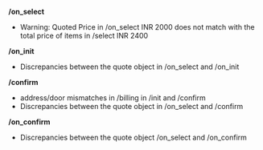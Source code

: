**/on_select**
- Warning: Quoted Price in /on_select INR 2000 does not match with the total price of items in /select INR 2400

**/on_init**
- Discrepancies between the quote object in /on_select and /on_init

**/confirm**
- address/door mismatches in /billing in /init and /confirm
- Discrepancies between the quote object in /on_select and /confirm

**/on_confirm**
- Discrepancies between the quote object /on_select and /on_confirm

